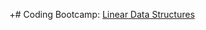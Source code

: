 +# Coding Bootcamp: [Linear Data Structures](https://codeandwork.github.io/courses/java/linearDataStructures.html)